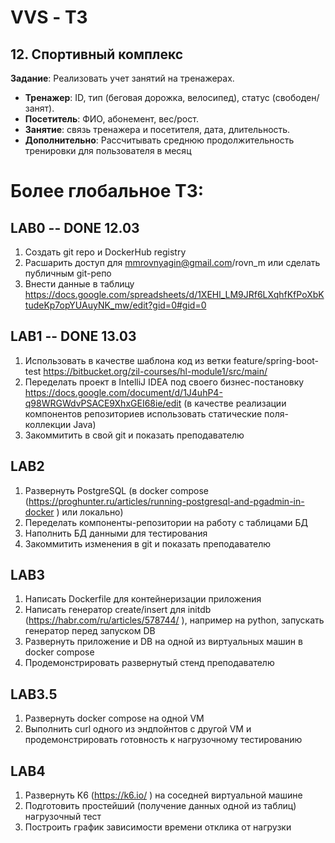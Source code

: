 # VVS - ТЗ

## 12. Спортивный комплекс

**Задание**: Реализовать учет занятий на тренажерах.
* **Тренажер**: ID, тип (беговая дорожка, велосипед), статус (свободен/занят).
* **Посетитель**: ФИО, абонемент, вес/рост.
* **Занятие**: связь тренажера и посетителя, дата, длительность.
* **Дополнительно**: Рассчитывать среднюю продолжительность тренировки для пользователя в месяц

# Более глобальное ТЗ:

## LAB0 -- DONE 12.03

1. Создать git repo и DockerHub registry
2. Расшарить доступ для mmrovnyagin@gmail.com/rovn_m или сделать публичным git-репо
3. Внести данные в таблицу https://docs.google.com/spreadsheets/d/1XEHl_LM9JRf6LXqhfKfPoXbKtudeKp7opYUAuyNK_mw/edit?gid=0#gid=0


## LAB1 -- DONE 13.03

1. Использовать в качестве шаблона код из ветки feature/spring-boot-test https://bitbucket.org/zil-courses/hl-module1/src/main/
2. Переделать проект в IntelliJ IDEA под своего бизнес-постановку https://docs.google.com/document/d/1J4uhP4-q98WRGWdvPSACE9XhxGEI68ie/edit  (в качестве реализации компонентов репозиториев использовать статические поля-коллекции Java)
3. Закоммитить в свой git и показать преподавателю


## LAB2

1. Развернуть PostgreSQL (в docker compose (https://proghunter.ru/articles/running-postgresql-and-pgadmin-in-docker ) или локально)
2. Переделать компоненты-репозитории на работу с таблицами БД
3. Наполнить БД данными для тестирования
4. Закоммитить изменения в git и показать преподавателю


## LAB3

1. Написать Dockerfile для контейнеризации приложения
2. Написать генератор create/insert для initdb (https://habr.com/ru/articles/578744/ ), например на python, запускать генератор перед запуском DB
3. Развернуть приложение и DB на одной из виртуальных машин в docker compose
4. Продемонстрировать развернутый стенд преподавателю


## LAB3.5

1. Развернуть docker compose на одной VM
2. Выполнить curl одного из эндпойнтов с другой VM и продемонстрировать готовность к нагрузочному тестированию


## LAB4

1. Развернуть K6 (https://k6.io/ ) на соседней виртуальной машине
2. Подготовить простейший (получение данных одной из таблиц) нагрузочный тест
3. Построить график зависимости времени отклика от нагрузки

